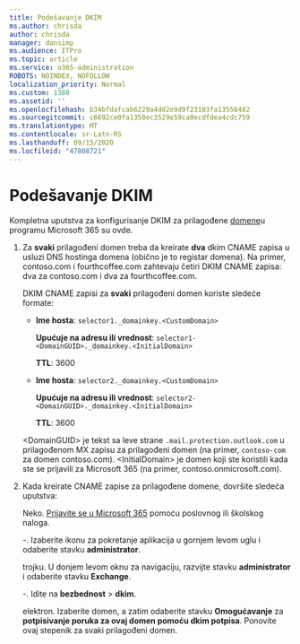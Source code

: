 ```yaml
---
title: Podešavanje DKIM
ms.author: chrisda
author: chrisda
manager: dansimp
ms.audience: ITPro
ms.topic: article
ms.service: o365-administration
ROBOTS: NOINDEX, NOFOLLOW
localization_priority: Normal
ms.custom: 1388
ms.assetid: ''
ms.openlocfilehash: b34bfdafcab6229a4dd2e9d9f23103fa13556482
ms.sourcegitcommit: c6692ce0fa1358ec3529e59ca0ecdfdea4cdc759
ms.translationtype: MT
ms.contentlocale: sr-Latn-RS
ms.lasthandoff: 09/15/2020
ms.locfileid: "47808721"
---
```

# <a name="setup-dkim"></a>Podešavanje DKIM

Kompletna uputstva za konfigurisanje DKIM za prilagođene [domene](https://docs.microsoft.com/microsoft-365/security/office-365-security/use-dkim-to-validate-outbound-email#steps-you-need-to-do-to-manually-set-up-dkim)u programu Microsoft 365 su ovde.

1. Za **svaki** prilagođeni domen treba da kreirate **dva** dkim CNAME zapisa u usluzi DNS hostinga domena (obično je to registar domena). Na primer, contoso.com i fourthcoffee.com zahtevaju četiri DKIM CNAME zapisa: dva za contoso.com i dva za fourthcoffee.com.

   DKIM CNAME zapisi za **svaki** prilagođeni domen koriste sledeće formate:

   - **Ime hosta**: `selector1._domainkey.<CustomDomain>`

     **Upućuje na adresu ili vrednost**: `selector1-<DomainGUID>._domainkey.<InitialDomain>`

     **TTL**: 3600

   - **Ime hosta**: `selector2._domainkey.<CustomDomain>`

     **Upućuje na adresu ili vrednost**: `selector2-<DomainGUID>._domainkey.<InitialDomain>`

     **TTL**: 3600

   \<DomainGUID\> je tekst sa leve strane `.mail.protection.outlook.com` u prilagođenom MX zapisu za prilagođeni domen (na primer, `contoso-com` za domen contoso.com). \<InitialDomain\> je domen koji ste koristili kada ste se prijavili za Microsoft 365 (na primer, contoso.onmicrosoft.com).

2. Kada kreirate CNAME zapise za prilagođene domene, dovršite sledeća uputstva:

   Neko. [Prijavite se u Microsoft 365](https://support.office.microsoft.com/article/e9eb7d51-5430-4929-91ab-6157c5a050b4) pomoću poslovnog ili školskog naloga.

   -. Izaberite ikonu za pokretanje aplikacija u gornjem levom uglu i odaberite stavku **administrator**.

   trojku. U donjem levom oknu za navigaciju, razvijte stavku **administrator** i odaberite stavku **Exchange**.

   -. Idite na **bezbednost**  >  **dkim**.

   elektron. Izaberite domen, a zatim odaberite stavku **Omogućavanje** za **potpisivanje poruka za ovaj domen pomoću dkim potpisa**. Ponovite ovaj stepenik za svaki prilagođeni domen.
